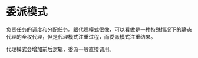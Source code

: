 # 委派模式

负责任务的调度和分配任务。跟代理模式很像，可以看做是一种特殊情况下的静态代理的全权代理，但是代理模式注重过程，而委派模式注重结果。
 
 代理模式会增加前后逻辑，委派一般直接调用。 


   
   